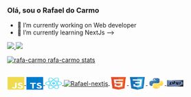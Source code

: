 ### Olá, sou o Rafael do Carmo

- 🔭 I’m currently working on Web developer
- 🌱 I’m currently learning NextJs
-->

 <div>
  <a href="https://github.com/rafa-carmo">
  <img height="180em" src="https://github-readme-stats.vercel.app/api?username=rafa-carmo&show_icons=true&theme=dark&include_all_commits=true&count_private=true"/>
  <img height="180em" src="https://github-readme-stats.vercel.app/api/top-langs/?username=rafa-carmo&layout=compact&langs_count=7&theme=dark"/>

  ![rafa-carmo rafa-carmo stats](https://github-readme-stats.vercel.app/api/wakatime?username=rafyamada&theme=dark)

</div>
  
  <div style="display: inline_block"><br>
  <img align="center" alt="Rafael-Js" height="30" width="40" src="https://raw.githubusercontent.com/devicons/devicon/master/icons/javascript/javascript-plain.svg">
  <img align="center" alt="Rafael-Ts" height="30" width="40" src="https://raw.githubusercontent.com/devicons/devicon/master/icons/typescript/typescript-plain.svg">
  <img align="center" alt="Rafael-React" height="30" width="40" src="https://raw.githubusercontent.com/devicons/devicon/master/icons/react/react-original.svg">
  <img align="center" alt="Rafael-nextjs" height="30" width="40" src="https://cdn.discordapp.com/attachments/393932710688587777/882242901415977000/next.png">
  <img align="center" alt="Rafael-HTML" height="30" width="40" src="https://raw.githubusercontent.com/devicons/devicon/master/icons/html5/html5-original.svg">
  <img align="center" alt="Rafael-CSS" height="30" width="40" src="https://raw.githubusercontent.com/devicons/devicon/master/icons/css3/css3-original.svg">
  <img align="center" alt="Rafael-Python" height="30" width="40" src="https://raw.githubusercontent.com/devicons/devicon/master/icons/python/python-original.svg">
     <img align="center" alt="Rafael-PHP" height="30" width="40" src="https://raw.githubusercontent.com/devicons/devicon/master/icons/php/php-original.svg">
</div>
 </a>
